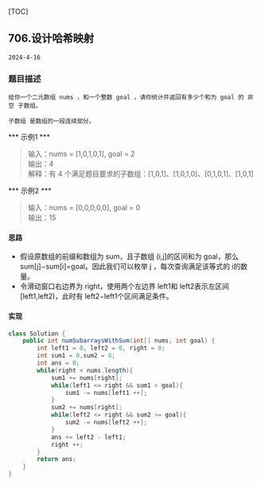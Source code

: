 [TOC]
## 706.设计哈希映射

```
2024-4-16
```
### 题目描述
```
给你一个二元数组 nums ，和一个整数 goal ，请你统计并返回有多少个和为 goal 的 非空 子数组。

子数组 是数组的一段连续部分。
```
*** 示例1 ***
> 输入：nums = [1,0,1,0,1], goal = 2     
> 输出：4                  
> 解释：有 4 个满足题目要求的子数组：[1,0,1]、[1,0,1,0]、[0,1,0,1]、[1,0,1] 

*** 示例2 ***
> 输入：nums = [0,0,0,0,0], goal = 0    
> 输出：15             
#### 思路

+ 假设原数组的前缀和数组为 sum，且子数组 (i,j]的区间和为 goal，那么 sum[j]−sum[i]=goal。因此我们可以枚举 j ，每次查询满足该等式的 i的数量。
+ 令滑动窗口右边界为 right，使用两个左边界 left1和 left2表示左区间 [left1,left2)，此时有 left2−left1个区间满足条件。

#### 实现
```java
class Solution {
    public int numSubarraysWithSum(int[] nums, int goal) {
        int left1 = 0, left2 = 0, right = 0;
        int sum1 = 0,sum2 = 0;
        int ans = 0;
        while(right < nums.length){
            sum1 += nums[right];
            while(left1 <= right && sum1 > goal){
                sum1 -= nums[left1 ++];
            }
            sum2 += nums[right];
            while(left2 <= right && sum2 >= goal){
                sum2 -= nums[left2 ++];
            }
            ans += left2 - left1;
            right ++;
        }
        return ans;
    }
}

```